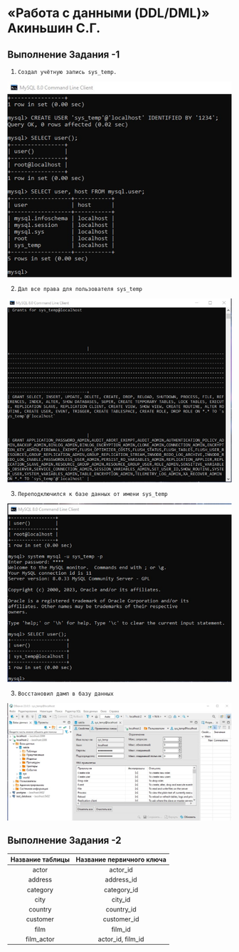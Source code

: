 # «Работа с данными (DDL/DML)» Акиньшин С.Г.

## Выполнение Задания -1

1. `Создал учётную запись sys_temp.`

![JPG](https://github.com/akinya1974/DDL_DML/blob/main/JPG/Создал%20пользователя.jpg)


2. `Дал все права для пользователя sys_temp`

![JPG](https://github.com/akinya1974/DDL_DML/blob/main/JPG/Права%20у%20пользователя.jpg)

3. `Переподключился к базе данных от имени sys_temp`

![JPG](https://github.com/akinya1974/DDL_DML/blob/main/JPG/Переподключился%20под%20пользователя.jpg)


3. `Восстановил дамп в базу данных`

![JPG](https://github.com/akinya1974/DDL_DML/blob/main/JPG/База%20данных%20с%20пользователем.jpg)


## Выполнение Задания -2

|Название таблицы | Название первичного ключа|
|:---------------:|:------------------------:|
|actor            | actor_id                 |
|address          | address_id               |
|category         | category_id              |
|city             | city_id                  |
|country          | country_id               |
|customer         | customer_id              |
|film             | film_id                  |
|film_actor       | actor_id, film_id        |

